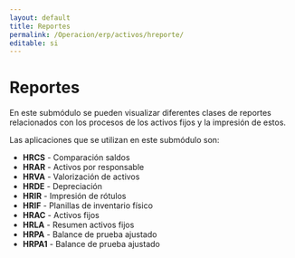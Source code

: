 ```yaml
---
layout: default
title: Reportes
permalink: /Operacion/erp/activos/hreporte/
editable: si
---
```


# Reportes

En este submódulo se pueden visualizar diferentes clases de reportes relacionados con los procesos de los activos fijos y la impresión de estos.

Las aplicaciones que se utilizan en este submódulo son:  

* **HRCS** - Comparación saldos  
* **HRAR** - Activos por responsable  
* **HRVA** - Valorización de activos  
* **HRDE** - Depreciación  
* **HRIR** - Impresión de rótulos  
* **HRIF** - Planillas de inventario físico  
* **HRAC** - Activos fijos  
* **HRLA** - Resumen activos fijos  
* **HRPA** - Balance de prueba ajustado  
* **HRPA1** - Balance de prueba ajustado

